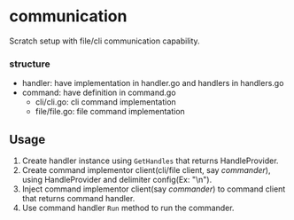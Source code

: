 # communication
  Scratch setup with file/cli communication capability.

### structure
  * handler: have implementation in handler.go and handlers in handlers.go
  * command: have definition in command.go
      * cli/cli.go: cli command implementation
      * file/file.go: file command implementation

## Usage
  1. Create handler instance using `GetHandles` that returns HandleProvider.
  2. Create command implementor client(cli/file client, say _commander_), using HandleProvider and delimiter config(Ex: "\n").
  3. Inject command implementor client(say _commander_) to command client that returns command handler.
  4. Use command handler `Run` method to run the commander.
